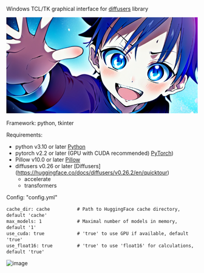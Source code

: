 Windows TCL/TK graphical interface for [diffusers](https://github.com/huggingface/diffusers) library  
  
![Picture](Icons/picture.png)  
  
Framework: python, tkinter  
  
Requirements:  
 - python v3.10 or later [Python](https://wiki.python.org/moin/BeginnersGuide/Download)
 - pytorch v2.2 or later (GPU with CUDA recommended) [PyTorch](https://pytorch.org/get-started/locally/))
 - Pillow v10.0 or later [Pillow](https://pillow.readthedocs.io/en/stable/installation.html)
 - diffusers v0.26 or later [Diffusers] (https://huggingface.co/docs/diffusers/v0.26.2/en/quicktour)
   - accelerate 
   - transformers
  
Config: "config.yml"  
```
cache_dir: cache          # Path to HuggingFace cache directory, default 'cache'
max_models: 1             # Maximal number of models in memory, default '1'
use_cuda: true            # 'true' to use GPU if available, default 'true'
use_float16: true         # 'true' to use 'float16' for calculations, default 'true'
 ```

![image](https://github.com/1000yoElf-dragon/Diffusers_GUI/assets/79000332/ae020684-cdf8-48d2-92f3-101cd69dea5c)
